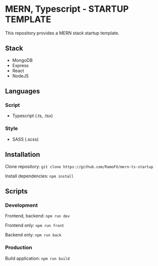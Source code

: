 # MERN, Typescript - STARTUP TEMPLATE
This repository provides a MERN stack startup template.

## Stack
- MongoDB
- Express
- React
- NodeJS

## Languages

### Script
- Typescript (.ts, .tsx)

### Style
- SASS (.scss)

## Installation
Clone repository: ```git clone https://github.com/RamoFX/mern-ts-startup```

Install dependencies: ```npm install```

## Scripts

### Development
Frontend, backend: ```npm run dev```

Frontend only: ```npm run front```

Backend only: ```npm run back```

### Production
Build application: ```npm run build```
